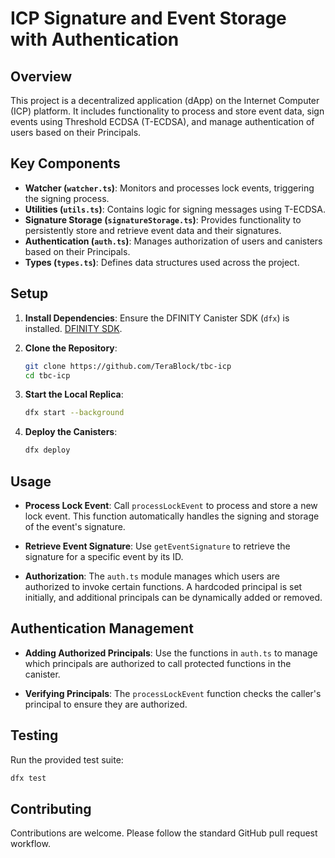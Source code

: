 # ICP Signature and Event Storage with Authentication

## Overview

This project is a decentralized application (dApp) on the Internet Computer (ICP) platform. It includes functionality to process and store event data, sign events using Threshold ECDSA (T-ECDSA), and manage authentication of users based on their Principals.

## Key Components

- **Watcher (`watcher.ts`)**: Monitors and processes lock events, triggering the signing process.
- **Utilities (`utils.ts`)**: Contains logic for signing messages using T-ECDSA.
- **Signature Storage (`signatureStorage.ts`)**: Provides functionality to persistently store and retrieve event data and their signatures.
- **Authentication (`auth.ts`)**: Manages authorization of users and canisters based on their Principals.
- **Types (`types.ts`)**: Defines data structures used across the project.

## Setup

1. **Install Dependencies**:
   Ensure the DFINITY Canister SDK (`dfx`) is installed. [DFINITY SDK](https://sdk.dfinity.org/docs/developers-guide/install-upgrade-remove.html).

2. **Clone the Repository**:
   ```bash
   git clone https://github.com/TeraBlock/tbc-icp
   cd tbc-icp
   ```

3. **Start the Local Replica**:
   ```bash
   dfx start --background
   ```

4. **Deploy the Canisters**:
   ```bash
   dfx deploy
   ```

## Usage

- **Process Lock Event**:
  Call `processLockEvent` to process and store a new lock event. This function automatically handles the signing and storage of the event's signature.

- **Retrieve Event Signature**:
  Use `getEventSignature` to retrieve the signature for a specific event by its ID.

- **Authorization**:
  The `auth.ts` module manages which users are authorized to invoke certain functions. A hardcoded principal is set initially, and additional principals can be dynamically added or removed.

## Authentication Management

- **Adding Authorized Principals**:
  Use the functions in `auth.ts` to manage which principals are authorized to call protected functions in the canister.

- **Verifying Principals**:
  The `processLockEvent` function checks the caller's principal to ensure they are authorized.

## Testing

Run the provided test suite:

```bash
dfx test
```

## Contributing

Contributions are welcome. Please follow the standard GitHub pull request workflow.
